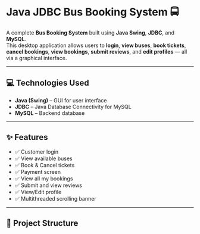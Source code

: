 # Java JDBC Bus Booking System 🚍

A complete **Bus Booking System** built using **Java Swing**, **JDBC**, and **MySQL**.  
This desktop application allows users to **login**, **view buses**, **book tickets**, **cancel bookings**, **view bookings**, **submit reviews**, and **edit profiles** — all via a graphical interface.

---

## 💻 Technologies Used
- **Java (Swing)** – GUI for user interface
- **JDBC** – Java Database Connectivity for MySQL
- **MySQL** – Backend database

---

## ✨ Features
- ✅ Customer login
- ✅ View available buses
- ✅ Book & Cancel tickets
- ✅ Payment screen
- ✅ View all my bookings
- ✅ Submit and view reviews
- ✅ View/Edit profile
- ✅ Multithreaded scrolling banner

---

## 📂 Project Structure
